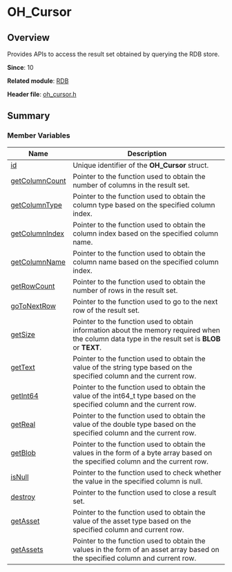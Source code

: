 # OH_Cursor


## Overview


Provides APIs to access the result set obtained by querying the RDB store.

**Since**: 10

**Related module**: [RDB](_r_d_b.md)

**Header file**: [oh_cursor.h](oh__cursor_8h.md)

## Summary


### Member Variables

| Name| Description|
| -------- | -------- |
| [id](_r_d_b.md#id-15)                                       | Unique identifier of the **OH_Cursor** struct.                               |
| [getColumnCount](_r_d_b.md#getcolumncount) | Pointer to the function used to obtain the number of columns in the result set. |
| [getColumnType](_r_d_b.md#getcolumntype) | Pointer to the function used to obtain the column type based on the specified column index. |
| [getColumnIndex](_r_d_b.md#getcolumnindex) | Pointer to the function used to obtain the column index based on the specified column name. |
| [getColumnName](_r_d_b.md#getcolumnname) | Pointer to the function used to obtain the column name based on the specified column index. |
| [getRowCount](_r_d_b.md#getrowcount) | Pointer to the function used to obtain the number of rows in the result set. |
| [goToNextRow](_r_d_b.md#gotonextrow) | Pointer to the function used to go to the next row of the result set. |
| [getSize](_r_d_b.md#getsize) | Pointer to the function used to obtain information about the memory required when the column data type in the result set is **BLOB** or **TEXT**. |
| [getText](_r_d_b.md#gettext) | Pointer to the function used to obtain the value of the string type based on the specified column and the current row. |
| [getInt64](_r_d_b.md#getint64) | Pointer to the function used to obtain the value of the int64_t type based on the specified column and the current row. |
| [getReal](_r_d_b.md#getreal) | Pointer to the function used to obtain the value of the double type based on the specified column and the current row. |
| [getBlob](_r_d_b.md#getblob) | Pointer to the function used to obtain the values in the form of a byte array based on the specified column and the current row. |
| [isNull](_r_d_b.md#isnull-12) | Pointer to the function used to check whether the value in the specified column is null. |
| [destroy](_r_d_b.md#destroy-14) | Pointer to the function used to close a result set. |
| [getAsset](_r_d_b.md#getasset) | Pointer to the function used to obtain the value of the asset type based on the specified column and current row. |
| [getAssets](_r_d_b.md#getassets) | Pointer to the function used to obtain the values in the form of an asset array based on the specified column and current row. |
